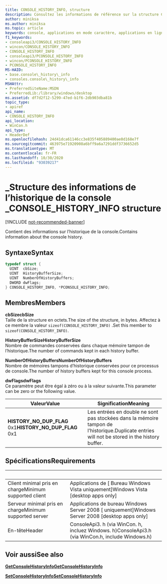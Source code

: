 ```yaml
---
title: CONSOLE_HISTORY_INFO, structure
description: Consultez les informations de référence sur la structure CONSOLE_HISTORY_INFO, qui contient des informations sur l’historique de la console.
author: miniksa
ms.author: miniksa
ms.topic: article
keywords: console, applications en mode caractère, applications en ligne de commande, applications de terminal, API console
f1_keywords:
- consoleapi3/CONSOLE_HISTORY_INFO
- wincon/CONSOLE_HISTORY_INFO
- CONSOLE_HISTORY_INFO
- consoleapi3/PCONSOLE_HISTORY_INFO
- wincon/PCONSOLE_HISTORY_INFO
- PCONSOLE_HISTORY_INFO
MS-HAID:
- base.console\_history\_info
- consoles.console\_history\_info
MSHAttr:
- PreferredSiteName:MSDN
- PreferredLib:/library/windows/desktop
ms.assetid: df7d2f12-5299-47ed-b1f6-2db903dba81b
topic_type:
- apiref
api_name:
- CONSOLE_HISTORY_INFO
api_location:
- WinCon.h
api_type:
- HeaderDef
ms.openlocfilehash: 24d41dca61146cc3e835f405889400ae0d168e7f
ms.sourcegitcommit: 463975e71920908a6bff9a6a7291ddf3736652d5
ms.translationtype: MT
ms.contentlocale: fr-FR
ms.lasthandoff: 10/30/2020
ms.locfileid: "93039217"
---
```

# <a name="console_history_info-structure"></a><span data-ttu-id="62a0c-104">\_Structure des informations de l’historique de la console \_</span><span class="sxs-lookup"><span data-stu-id="62a0c-104">CONSOLE\_HISTORY\_INFO structure</span></span>

[!INCLUDE [not-recommended-banner](./includes/not-recommended-banner.md)]

<span data-ttu-id="62a0c-105">Contient des informations sur l’historique de la console.</span><span class="sxs-lookup"><span data-stu-id="62a0c-105">Contains information about the console history.</span></span>

## <a name="syntax"></a><span data-ttu-id="62a0c-106">Syntaxe</span><span class="sxs-lookup"><span data-stu-id="62a0c-106">Syntax</span></span>

```C
typedef struct {
  UINT  cbSize;
  UINT  HistoryBufferSize;
  UINT  NumberOfHistoryBuffers;
  DWORD dwFlags;
} CONSOLE_HISTORY_INFO, *PCONSOLE_HISTORY_INFO;
```

## <a name="members"></a><span data-ttu-id="62a0c-107">Membres</span><span class="sxs-lookup"><span data-stu-id="62a0c-107">Members</span></span>

<span data-ttu-id="62a0c-108">**cbSize**</span><span class="sxs-lookup"><span data-stu-id="62a0c-108">**cbSize**</span></span>  
<span data-ttu-id="62a0c-109">Taille de la structure en octets.</span><span class="sxs-lookup"><span data-stu-id="62a0c-109">The size of the structure, in bytes.</span></span> <span data-ttu-id="62a0c-110">Affectez à ce membre la valeur `sizeof(CONSOLE_HISTORY_INFO)` .</span><span class="sxs-lookup"><span data-stu-id="62a0c-110">Set this member to `sizeof(CONSOLE_HISTORY_INFO)`.</span></span>

<span data-ttu-id="62a0c-111">**HistoryBufferSize**</span><span class="sxs-lookup"><span data-stu-id="62a0c-111">**HistoryBufferSize**</span></span>  
<span data-ttu-id="62a0c-112">Nombre de commandes conservées dans chaque mémoire tampon de l’historique.</span><span class="sxs-lookup"><span data-stu-id="62a0c-112">The number of commands kept in each history buffer.</span></span>

<span data-ttu-id="62a0c-113">**NumberOfHistoryBuffers**</span><span class="sxs-lookup"><span data-stu-id="62a0c-113">**NumberOfHistoryBuffers**</span></span>  
<span data-ttu-id="62a0c-114">Nombre de mémoires tampons d’historique conservées pour ce processus de console.</span><span class="sxs-lookup"><span data-stu-id="62a0c-114">The number of history buffers kept for this console process.</span></span>

<span data-ttu-id="62a0c-115">**dwFlags**</span><span class="sxs-lookup"><span data-stu-id="62a0c-115">**dwFlags**</span></span>  
<span data-ttu-id="62a0c-116">Ce paramètre peut être égal à zéro ou à la valeur suivante.</span><span class="sxs-lookup"><span data-stu-id="62a0c-116">This parameter can be zero or the following value.</span></span>

| <span data-ttu-id="62a0c-117">Valeur</span><span class="sxs-lookup"><span data-stu-id="62a0c-117">Value</span></span> | <span data-ttu-id="62a0c-118">Signification</span><span class="sxs-lookup"><span data-stu-id="62a0c-118">Meaning</span></span> |
|-|-|
| <span data-ttu-id="62a0c-119">**HISTORY_NO_DUP_FLAG** 0x1</span><span class="sxs-lookup"><span data-stu-id="62a0c-119">**HISTORY_NO_DUP_FLAG** 0x1</span></span> | <span data-ttu-id="62a0c-120">Les entrées en double ne sont pas stockées dans la mémoire tampon de l’historique.</span><span class="sxs-lookup"><span data-stu-id="62a0c-120">Duplicate entries will not be stored in the history buffer.</span></span>

## <a name="requirements"></a><span data-ttu-id="62a0c-121">Spécifications</span><span class="sxs-lookup"><span data-stu-id="62a0c-121">Requirements</span></span>

| &nbsp; | &nbsp; |
|-|-|
| <span data-ttu-id="62a0c-122">Client minimal pris en charge</span><span class="sxs-lookup"><span data-stu-id="62a0c-122">Minimum supported client</span></span> | <span data-ttu-id="62a0c-123">Applications de \[ Bureau Windows Vista uniquement\]</span><span class="sxs-lookup"><span data-stu-id="62a0c-123">Windows Vista \[desktop apps only\]</span></span> |
| <span data-ttu-id="62a0c-124">Serveur minimal pris en charge</span><span class="sxs-lookup"><span data-stu-id="62a0c-124">Minimum supported server</span></span> | <span data-ttu-id="62a0c-125">Applications de bureau Windows Server 2008 \[ uniquement\]</span><span class="sxs-lookup"><span data-stu-id="62a0c-125">Windows Server 2008 \[desktop apps only\]</span></span> |
| <span data-ttu-id="62a0c-126">En-tête</span><span class="sxs-lookup"><span data-stu-id="62a0c-126">Header</span></span> | <span data-ttu-id="62a0c-127">ConsoleApi3. h (via WinCon. h, incluez Windows. h)</span><span class="sxs-lookup"><span data-stu-id="62a0c-127">ConsoleApi3.h (via WinCon.h, include Windows.h)</span></span> |

## <a name="see-also"></a><span data-ttu-id="62a0c-128">Voir aussi</span><span class="sxs-lookup"><span data-stu-id="62a0c-128">See also</span></span>

[<span data-ttu-id="62a0c-129">**GetConsoleHistoryInfo**</span><span class="sxs-lookup"><span data-stu-id="62a0c-129">**GetConsoleHistoryInfo**</span></span>](getconsolehistoryinfo.md)

[<span data-ttu-id="62a0c-130">**SetConsoleHistoryInfo**</span><span class="sxs-lookup"><span data-stu-id="62a0c-130">**SetConsoleHistoryInfo**</span></span>](setconsolehistoryinfo.md)
